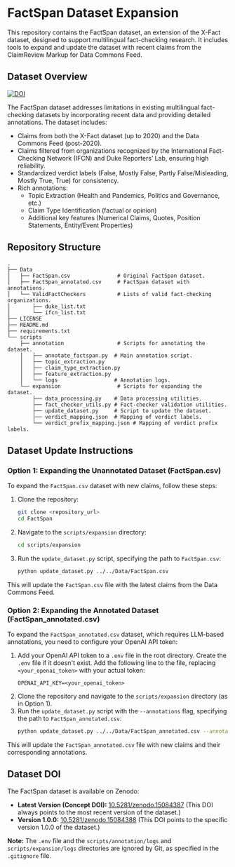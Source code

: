 # FactSpan Dataset Expansion

This repository contains the FactSpan dataset, an extension of the X-Fact dataset, designed to support multilingual fact-checking research. It includes tools to expand and update the dataset with recent claims from the ClaimReview Markup for Data Commons Feed.

## Dataset Overview
[![DOI](https://zenodo.org/badge/10.5281/zenodo.15084387.svg)](https://doi.org/10.5281/zenodo.15084387)

The FactSpan dataset addresses limitations in existing multilingual fact-checking datasets by incorporating recent data and providing detailed annotations. The dataset includes:

-   Claims from both the X-Fact dataset (up to 2020) and the Data Commons Feed (post-2020).
-   Claims filtered from organizations recognized by the International Fact-Checking Network (IFCN) and Duke Reporters’ Lab, ensuring high reliability.
-   Standardized verdict labels (False, Mostly False, Partly False/Misleading, Mostly True, True) for consistency.
-   Rich annotations:
    - Topic Extraction (Health and Pandemics, Politics and Governance, etc.)
    - Claim Type Identification (factual or opinion)
    - Additional key features (Numerical Claims, Quotes, Position Statements, Entity/Event Properties)

## Repository Structure
````
.
├── Data
│   ├── FactSpan.csv               # Original FactSpan dataset.
│   ├── FactSpan_annotated.csv     # FactSpan dataset with annotations.
│   └── ValidFactCheckers          # Lists of valid fact-checking organizations.
│       ├── duke_list.txt
│       └── ifcn_list.txt
├── LICENSE
├── README.md
├── requirements.txt
└── scripts
    ├── annotation                 # Scripts for annotating the dataset.
    │   ├── annotate_factspan.py  # Main annotation script.
    │   ├── topic_extraction.py
    │   ├── claim_type_extraction.py
    │   ├── feature_extraction.py
    │   └── logs                  # Annotation logs.
    └── expansion                  # Scripts for expanding the dataset.
        ├── data_processing.py    # Data processing utilities.
        ├── fact_checker_utils.py # Fact-checker validation utilities.
        ├── update_dataset.py     # Script to update the dataset.
        ├── verdict_mapping.json  # Mapping of verdict labels.
        └── verdict_prefix_mapping.json # Mapping of verdict prefix labels.
````
## Dataset Update Instructions

### Option 1: Expanding the Unannotated Dataset (FactSpan.csv)

To expand the `FactSpan.csv` dataset with new claims, follow these steps:

1.  Clone the repository:
    ```bash
    git clone <repository_url>
    cd FactSpan
    ```
2.  Navigate to the `scripts/expansion` directory:
    ```bash
    cd scripts/expansion
    ```
3.  Run the `update_dataset.py` script, specifying the path to `FactSpan.csv`:
    ```bash
    python update_dataset.py ../../Data/FactSpan.csv
    ```

This will update the `FactSpan.csv` file with the latest claims from the Data Commons Feed.

### Option 2: Expanding the Annotated Dataset (FactSpan_annotated.csv)

To expand the `FactSpan_annotated.csv` dataset, which requires LLM-based annotations, you need to configure your OpenAI API token:

1.  Add your OpenAI API token to a `.env` file in the root directory. Create the `.env` file if it doesn't exist. Add the following line to the file, replacing `<your_openai_token>` with your actual token:
    ```
    OPENAI_API_KEY=<your_openai_token>
    ```
2.  Clone the repository and navigate to the `scripts/expansion` directory (as in Option 1).
3.  Run the `update_dataset.py` script with the `--annotations` flag, specifying the path to `FactSpan_annotated.csv`:
    ```bash
    python update_dataset.py ../../Data/FactSpan_annotated.csv --annotations
    ```

This will update the `FactSpan_annotated.csv` file with new claims and their corresponding annotations.
## Dataset DOI

The FactSpan dataset is available on Zenodo:

* **Latest Version (Concept DOI):** [10.5281/zenodo.15084387](https://doi.org/10.5281/zenodo.15084387) (This DOI always points to the most recent version of the dataset.)
* **Version 1.0.0:** [10.5281/zenodo.15084388](https://doi.org/10.5281/zenodo.15084388) (This DOI points to the specific version 1.0.0 of the dataset.)

**Note:** The `.env` file and the `scripts/annotation/logs` and `scripts/expansion/logs` directories are ignored by Git, as specified in the `.gitignore` file.